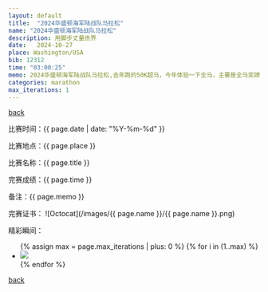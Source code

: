 ```yaml
---
layout: default
title:  "2024华盛顿海军陆战队马拉松"
name: "2024华盛顿海军陆战队马拉松"
description: 用脚步丈量世界
date:   2024-10-27
place: Washington/USA
bib: 12312
time: "03:00:25"
memo: 2024华盛顿海军陆战队马拉松,去年跑的50K超马，今年体验一下全马，主要是全马奖牌好看，前半程拍视频太浪，最后冲线爬坡居然就是差了25秒没破三。。。
categories: marathon
max_iterations: 1
---
```

[back](/marathon)

比赛时间：{{ page.date | date: "%Y-%m-%d" }}

比赛地点：{{ page.place }}

比赛名称：{{ page.title }}

完赛成绩：{{ page.time }}

备注：{{ page.memo }}

完赛证书：
![Octocat](/images/{{ page.name }}/{{ page.name }}.png)

精彩瞬间：
<ul>
{% assign max = page.max_iterations | plus: 0 %}
{% for i in (1..max) %}
    <li><img src="/images/{{ page.name }}/{{ page.name }}-{{ i }}.jpeg"></li>
{% endfor %}
</ul>

[back](/marathon)
